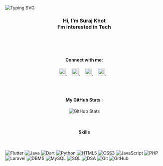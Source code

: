 
![Typing SVG](https://readme-typing-svg.herokuapp.com?font=Consolas&pause=1000&color=F4C430&center=true&width=435&lines=Student+%7C+Learning+Flutter;Expertise+in+Mobile+Development;Flutter+%7C+Android+%7C+Java)


<h3 align="center">
Hi, I’m Suraj Khot<br/>
I’m interested in Tech
  <br/>
</h3>

<br/>
<br/>
<br/>
<h4 align="center">
Connect with me:
  <br/>
</h4>


<p align="center">
<a font-decoration="none" href="https://www.linkedin.com/in/khot-suraj">
    <img alt="Suraj | linkedin" width="22px" src="https://cdn.jsdelivr.net/npm/simple-icons@v3/icons/linkedin.svg" />
  </a>&nbsp;&nbsp;&nbsp;

  <a href="https://wa.me/+919359658536">
    <img alt="Suraj | WhatsApp" width="22px" src="https://cdn.jsdelivr.net/npm/simple-icons@v3/icons/whatsapp.svg" />
  </a>&nbsp;&nbsp;&nbsp;

  <a href="https://suraj-khot-19.github.io/suraj/">
    <img alt="Suraj | Website" width="22px" src="https://cdn.jsdelivr.net/npm/simple-icons@v3/icons/googlechrome.svg" />
  </a>&nbsp;&nbsp;&nbsp;

  <a href="mailto:khotsuraj019@gmail.com">
    <img  alt="Suraj | gmail" width="22px" src="https://cdn.jsdelivr.net/npm/simple-icons@v3/icons/gmail.svg" />
  </a>&nbsp;&nbsp;&nbsp;
</p>
<br/>
<br/>

<h4 align="center">
 My GitHub Stats :
  <br/>
</h4>

<p align="center">
  <img src="https://github-readme-stats.vercel.app/api?username=suraj-khot-19&show_icons=true&theme=merko" alt="GitHub Stats" />
    </p>

<br/>
<h4 align="center">
Skills 
</h4>
<br/>

<p>
<img src="https://img.shields.io/badge/Flutter-blueviolet" alt="Flutter" />
 <img src="https://img.shields.io/badge/Java-orange" alt="Java" />
<img src="https://img.shields.io/badge/Dart-blue" alt="Dart" />
<img src="https://img.shields.io/badge/Python-yellow" alt="Python" />
<img src="https://img.shields.io/badge/HTML5-green" alt="HTML5" />
<img src="https://img.shields.io/badge/CSS3-purple" alt="CSS3" />
<img src="https://img.shields.io/badge/JavaScript-red" alt="JavaScript" />
<img src="https://img.shields.io/badge/PHP-pink" alt="PHP" /> 
<img src="https://img.shields.io/badge/Laravel-cyan" alt="Laravel" />
<img src="https://img.shields.io/badge/DBMS-indigo" alt="DBMS" />
<img src="https://img.shields.io/badge/MySQL-yellowgreen" alt="MySQL" />
<img src="https://img.shields.io/badge/SQL-lime" alt="SQL" />
<img src="https://img.shields.io/badge/DSA-grey" alt="DSA" />
<img src="https://img.shields.io/badge/Git-tomato" alt="Git" />
<img src="https://img.shields.io/badge/GitHub-black" alt="GitHub" />
</p>
